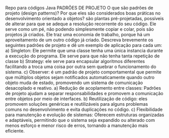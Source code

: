 Repo para códigos Java
PADRÕES DE PROJETO
O que são padrões de projeto (design patterns)? Por que eles são considerados boas práticas no desenvolvimento orientado a objetos?
 são plantas pré-projetadas, possíveis de alterar para que se adeque a resolução recorrente do seu código. Ele serve como um pé, não podendo simplesmente copiar e colar, pois são projetos já criados. Ele traz uma economia de trabalho, porque há um aproveitamento de um outro código já criado.
Descreva brevemente os seguintes padrões de projeto e dê um exemplo de aplicação para cada um:
a) Singleton: Ele permite que uma classe tenha uma única instancia durante a execução do programa. Ele serve para que não tenha tanta repetição de classe
b) Strategy: ele serve para encapsular algoritmos diferentes facilitando a troca uma coisa por outra sem quebrar o funcionamento do sistema.
c) Observer: é um padrão de projeto comportamental que permite que múltiplos objetos sejam notificados automaticamente quando outro objeto muda de estado, promovendo um sistema de comunicação desacoplado e reativo.
a) Redução de acoplamento entre classes:
Padrões de projeto ajudam a separar responsabilidades e promovem a comunicação entre objetos por meio de interfaces.
b) Reutilização de código:
eles promovem soluções genéricas e reutilizáveis para alguns problemas comuns no desenvolvimento e evita duplicações no código.
c) Flexibilidade para manutenção e evolução de sistemas:
Oferecem estruturas organizadas e adaptáveis, permitindo que o sistema seja expandido ou alterado com menos esforço e menor risco de erros, tornando a manutenção mais eficiente.

